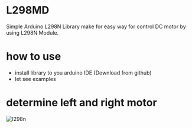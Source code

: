# L298MD
Simple Arduino L298N Library make for easy way for control DC motor by using L298N Module.
# how to use
- install library to you arduino IDE (Download from github)
- let see examples
# determine left and right motor

![l298n]( https://github.com/xang555/L298N/blob/master/img/l298edit.png )
